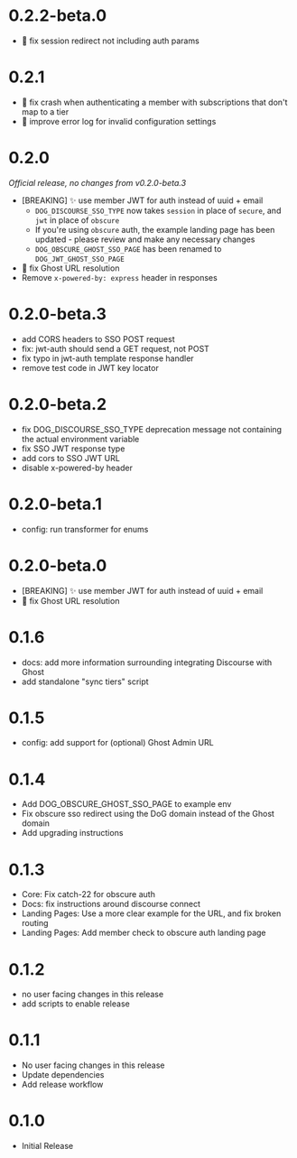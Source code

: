 # 0.2.2-beta.0

 - :bug: fix session redirect not including auth params

# 0.2.1

 - :bug: fix crash when authenticating a member with subscriptions that don't map to a tier
 - :art: improve error log for invalid configuration settings

# 0.2.0

_Official release, no changes from v0.2.0-beta.3_

 - [BREAKING] :sparkles: use member JWT for auth instead of uuid + email
   - `DOG_DISCOURSE_SSO_TYPE` now takes `session` in place of `secure`, and `jwt` in place of `obscure`
   - If you're using `obscure` auth, the example landing page has been updated - please review and make any necessary changes
   - `DOG_OBSCURE_GHOST_SSO_PAGE` has been renamed to `DOG_JWT_GHOST_SSO_PAGE`
 - :bug: fix Ghost URL resolution
 - Remove `x-powered-by: express` header in responses

# 0.2.0-beta.3

 - add CORS headers to SSO POST request
 - fix: jwt-auth should send a GET request, not POST
 - fix typo in jwt-auth template response handler
 - remove test code in JWT key locator

# 0.2.0-beta.2

 - fix DOG_DISCOURSE_SSO_TYPE deprecation message not containing the actual environment variable
 - fix SSO JWT response type
 - add cors to SSO JWT URL
 - disable x-powered-by header

# 0.2.0-beta.1

 - config: run transformer for enums

# 0.2.0-beta.0

 - [BREAKING] :sparkles: use member JWT for auth instead of uuid + email
 - :bug: fix Ghost URL resolution

# 0.1.6

 - docs: add more information surrounding integrating Discourse with Ghost
 - add standalone "sync tiers" script

# 0.1.5

 - config: add support for (optional) Ghost Admin URL

# 0.1.4

 - Add DOG_OBSCURE_GHOST_SSO_PAGE to example env
 - Fix obscure sso redirect using the DoG domain instead of the Ghost domain
 - Add upgrading instructions

# 0.1.3

 - Core: Fix catch-22 for obscure auth
 - Docs: fix instructions around discourse connect
 - Landing Pages: Use a more clear example for the URL, and fix broken routing
 - Landing Pages: Add member check to obscure auth landing page

# 0.1.2

 - no user facing changes in this release
 - add scripts to enable release

# 0.1.1

 - No user facing changes in this release
 - Update dependencies
 - Add release workflow

# 0.1.0

 - Initial Release
